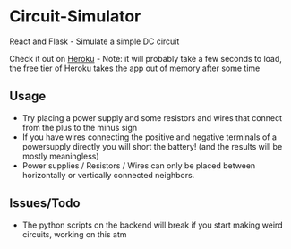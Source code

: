 # Circuit-Simulator
React and Flask - Simulate a simple DC circuit

Check it out on [Heroku](https://circuit-simulator.herokuapp.com/) - Note: it will probably take a few seconds to load, the free tier of Heroku takes the app out of memory after some time

## Usage
* Try placing a power supply and some resistors and wires that connect from the plus to the minus sign
* If you have wires connecting the positive and negative terminals of a powersupply directly you will short the battery! (and the results will be mostly meaningless)
* Power supplies / Resistors / Wires can only be placed between horizontally or vertically connected neighbors.

## Issues/Todo
* The python scripts on the backend will break if you start making weird circuits, working on this atm 
